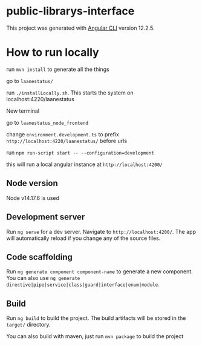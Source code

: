 # public-librarys-interface

This project was generated with [Angular CLI](https://github.com/angular/angular-cli) version 12.2.5.

# How to run locally

run `mvn install` to generate all the things

go to `laanestatus/`

run `./installLocally.sh`. This starts the system on localhost:4220/laanestatus

New terminal

go to `laanestatus_node_frontend`

change `environment.development.ts` to prefix `http://localhost:4220/laanestatus/` before urls

run `npm run-script start -- --configuration=development`

this will run a local angular instance at `http://localhost:4200/`



## Node version
Node v14.17.6 is used

## Development server

Run `ng serve` for a dev server. Navigate to `http://localhost:4200/`. The app will automatically reload if you change any of the source files.

## Code scaffolding

Run `ng generate component component-name` to generate a new component. You can also use `ng generate directive|pipe|service|class|guard|interface|enum|module`.

## Build

Run `ng build` to build the project. The build artifacts will be stored in the `target/` directory.

You can also build with maven, just run `mvn package` to build the project


